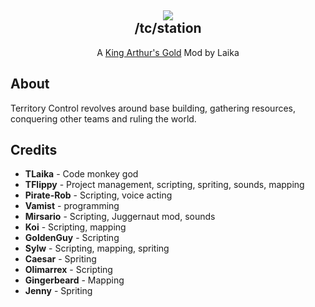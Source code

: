 <h2 align = 'center'><img src="https://imgur.com/a/YJNMvqV"><br>/tc/station</h2>
<p align = 'center'>A <a href="https://github.com/transhumandesign/kag-base">King Arthur's Gold</a> Mod by Laika</p>
<h2>About</h2>
<p>
  Territory Control revolves around base building, gathering resources, conquering other teams and ruling the world.
</p>

<h2>Credits</h2>
<ul>
  <li><b>TLaika</b> - Code monkey god</li>
  <li><b>TFlippy</b> - Project management, scripting, spriting, sounds, mapping</li>
  <li><b>Pirate-Rob</b> - Scripting, voice acting</li>
  <li><b>Vamist</b> - programming</li>
  <li><b>Mirsario</b> - Scripting, Juggernaut mod, sounds</li>
  <li><b>Koi</b> - Scripting, mapping</li>
  <li><b>GoldenGuy</b> - Scripting</li>
  <li><b>Sylw</b> - Scripting, mapping, spriting</li>
  <li><b>Caesar</b> - Spriting</li>
  <li><b>Olimarrex</b> - Scripting</li>
  <li><b>Gingerbeard</b> - Mapping</li>
  <li><b>Jenny</b> - Spriting</li>
</ul>





